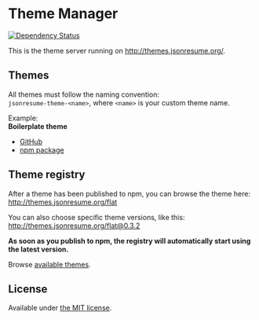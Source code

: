 # Theme Manager

[![Dependency Status](https://david-dm.org/jsonresume/theme-manager.svg)](https://david-dm.org/jsonresume/theme-manager)

This is the theme server running on http://themes.jsonresume.org/.

## Themes

All themes must follow the naming convention:  
`jsonresume-theme-<name>`, where `<name>` is your custom theme name.

Example:  
__Boilerplate theme__
- [GitHub](https://github.com/jsonresume/jsonresume-theme-boilerplate)
- [npm package](https://www.npmjs.org/package/jsonresume-theme-boilerplate)

## Theme registry

After a theme has been published to npm, you can browse the theme here:  
http://themes.jsonresume.org/flat

You can also choose specific theme versions, like this:  
http://themes.jsonresume.org/flat@0.3.2

__As soon as you publish to npm, the registry will automatically start using the latest version.__

Browse [available themes](http://node-modules.com/search?q=jsonresume-theme-*).

## License

Available under [the MIT license](http://mths.be/mit).
